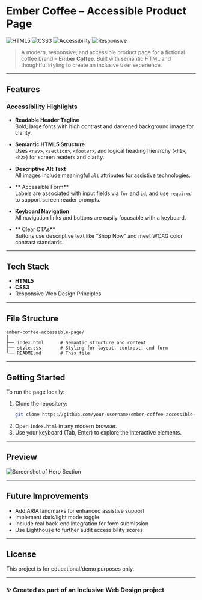 
#  Ember Coffee – Accessible Product Page

![HTML5](https://img.shields.io/badge/HTML5-E34F26?style=flat-square&logo=html5&logoColor=white)
![CSS3](https://img.shields.io/badge/CSS3-1572B6?style=flat-square&logo=css3&logoColor=white)
![Accessibility](https://img.shields.io/badge/Accessible-AA%20WCAG%202.1%20compliant-44cc11?style=flat-square)
![Responsive](https://img.shields.io/badge/Responsive-Design-2196f3?style=flat-square)

> A modern, responsive, and accessible product page for a fictional coffee brand – **Ember Coffee**. Built with semantic HTML and thoughtful styling to create an inclusive user experience.

---

##  Features

### Accessibility Highlights

- **Readable Header Tagline**  
  Bold, large fonts with high contrast and darkened background image for clarity.

- **Semantic HTML5 Structure**  
  Uses `<nav>`, `<section>`, `<footer>`, and logical heading hierarchy (`<h1>`, `<h2>`) for screen readers and clarity.

- **Descriptive Alt Text**  
  All images include meaningful `alt` attributes for assistive technologies.

- ** Accessible Form**  
  Labels are associated with input fields via `for` and `id`, and use `required` to support screen reader prompts.

- **Keyboard Navigation**  
  All navigation links and buttons are easily focusable with a keyboard.

- ** Clear CTAs**  
  Buttons use descriptive text like “Shop Now” and meet WCAG color contrast standards.

---

## Tech Stack

- **HTML5**
- **CSS3**
- Responsive Web Design Principles

---

##  File Structure

```
ember-coffee-accessible-page/
│
├── index.html      # Semantic structure and content
├── style.css       # Styling for layout, contrast, and form
└── README.md       # This file
```

---

##  Getting Started

To run the page locally:

1. Clone the repository:
   ```bash
   git clone https://github.com/your-username/ember-coffee-accessible-page.git
   ```
2. Open `index.html` in any modern browser.
3. Use your keyboard (Tab, Enter) to explore the interactive elements.

---

##  Preview

![Screenshot of Hero Section](https://images.unsplash.com/photo-1495474472287-4d71bcdd2085?auto=format&fit=crop&w=1500&q=80)

---

##  Future Improvements

- Add ARIA landmarks for enhanced assistive support
- Implement dark/light mode toggle
- Include real back-end integration for form submission
- Use Lighthouse to further audit accessibility scores

---

##  License

This project is for educational/demo purposes only.

---

### ✨ Created as part of an Inclusive Web Design project
